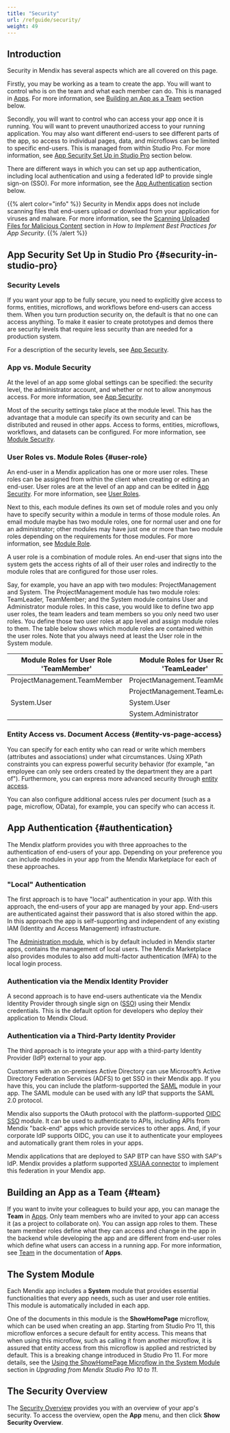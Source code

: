 ```yaml
---
title: "Security"
url: /refguide/security/
weight: 49
---
```


## Introduction

Security in Mendix has several aspects which are all covered on this page.

Firstly, you may be working as a team to create the app. You will want to control who is on the team and what each member can do. This is managed in [Apps](https://sprintr.home.mendix.com/). For more information, see [Building an App as a Team](#team) section below. 

Secondly, you will want to control who can access your app once it is running. You will want to prevent unauthorized access to your running application. You may also want different end-users to see different parts of the app, so access to individual pages, data, and microflows can be limited to specific end-users. This is managed from within Studio Pro. For more information, see [App Security Set Up in Studio Pro](#security-in-studio-pro) section below.

There are different ways in which you can set up app authentication, including local authentication and using a federated IdP to provide single sign-on (SSO). For more information, see the [App Authentication](#authentication) section below. 

{{% alert color="info" %}}
Security in Mendix apps does not include scanning files that end-users upload or download from your application for viruses and malware. For more information, see the [Scanning Uploaded Files for Malicious Content](/howto/security/best-practices-security/#scanning-for-malicious-content) section in *How to Implement Best Practices for App Security*. 
{{% /alert %}}

## App Security Set Up in Studio Pro {#security-in-studio-pro}

### Security Levels

If you want your app to be fully secure, you need to explicitly give access to forms, entities, microflows, and workflows before end-users can access them. When you turn production security on, the default is that no one can access anything. To make it easier to create prototypes and demos there are security levels that require less security than are needed for a production system.

For a description of the security levels, see [App Security](/refguide/app-security/).

### App vs. Module Security

At the level of an app some global settings can be specified: the security level, the administrator account, and whether or not to allow anonymous access. For more information, see [App Security](/refguide/app-security/).

Most of the security settings take place at the module level. This has the advantage that a module can specify its own security and can be distributed and reused in other apps. Access to forms, entities, microflows, workflows, and datasets can be configured. For more information, see [Module Security](/refguide/module-security/).

### User Roles vs. Module Roles {#user-role}

An end-user in a Mendix application has one or more user roles. These roles can be assigned from within the client when creating or editing an end-user. User roles are at the level of an app and can be edited in [App Security](/refguide/app-security/). For more information, see [User Roles](/refguide/user-roles/).

Next to this, each module defines its own set of module roles and you only have to specify security within a module in terms of those module roles. An email module maybe has two module roles, one for normal user and one for an administrator; other modules may have just one or more than two module roles depending on the requirements for those modules. For more information, see [Module Role](/refguide/module-security/#module-role).

A user role is a combination of module roles. An end-user that signs into the system gets the access rights of all of their user roles and indirectly to the module roles that are configured for those user roles.

Say, for example, you have an app with two modules: ProjectManagement and System. The ProjectManagement module has two module roles: TeamLeader, TeamMember; and the System module contains User and Administrator module roles. In this case, you would like to define two app user roles, the team leaders and team members so you only need two user roles. You define those two user roles at app level and assign module roles to them. The table below shows which module roles are contained within the user roles. Note that you always need at least the User role in the System module.

| Module Roles for User Role 'TeamMember' | Module Roles for User Role 'TeamLeader' |
| --------------------------------------- | --------------------------------------- |
| ProjectManagement.TeamMember            | ProjectManagement.TeamMember            |
|                                         | ProjectManagement.TeamLeader            |
| System.User                             | System.User                             |
|                                         | System.Administrator                    |

### Entity Access vs. Document Access {#entity-vs-page-access}

You can specify for each entity who can read or write which members (attributes and associations) under what circumstances. Using XPath constraints you can express powerful security behavior (for example, "an employee can only see orders created by the department they are a part of"). Furthermore, you can express more advanced security through [entity access](/refguide/module-security/#entity-access).

You can also configure additional access rules per document (such as a page, microflow, OData), for example, you can specify who can access it. 

## App Authentication {#authentication}

The Mendix platform provides you with three approaches to the authentication of end-users of your app. Depending on your preference you can include modules in your app from the Mendix Marketplace for each of these approaches.

### "Local" Authentication 

The first approach is to have "local" authentication in your app. With this approach, the end-users of your app are managed by your app. End-users are authenticated against their password that is also stored within the app. In this approach the app is self-supporting and independent of any existing IAM (Identity and Access Management) infrastructure. 

The [Administration module](https://marketplace.mendix.com/link/component/23513), which is by default included in Mendix starter apps, contains the management of local users. The Mendix Marketplace also provides modules to also add multi-factor authentication (MFA) to the local login process.

### Authentication via the Mendix Identity Provider

A second approach is to have end-users authenticate via the Mendix Identity Provider through single sign on ([SSO](/appstore/modules/mendix-sso/)) using their Mendix credentials. This is the default option for developers who deploy their application to Mendix Cloud.

### Authentication via a Third-Party Identity Provider

The third approach is to integrate your app with a third-party Identity Provider (IdP) external to your app.

Customers with an on-premises Active Directory can use Microsoft’s Active Directory Federation Services (ADFS) to get SSO in their Mendix app. If you have this, you can include the platform-supported the [SAML](/appstore/modules/saml/) module in your app. The SAML module can be used with any IdP that supports the SAML 2.0 protocol. 

Mendix also supports the OAuth protocol with the platform-supported [OIDC SSO](/appstore/modules/oidc/) module. It can be used to authenticate to APIs, including APIs from Mendix "back-end" apps which provide services to other apps. And, if your corporate IdP supports OIDC, you can use it to authenticate your employees and automatically grant them roles in your apps.

Mendix applications that are deployed to SAP BTP can have SSO with SAP's IdP. Mendix provides a platform supported [XSUAA connector](/appstore/modules/sap/sap-xsuaa-connector/) to implement this federation in your Mendix app. 

## Building an App as a Team {#team}

If you want to invite your colleagues to build your app, you can manage the **Team** in [Apps](https://sprintr.home.mendix.com/). Only team members who are invited to your app can access it (as a project to collaborate on). You can assign app roles to them. These team member roles define what they can access and change in the app in the backend while developing the app and are different from end-user roles which define what users can access in a running app. For more information, see [Team](/developerportal/general/team/) in the documentation of **Apps**.

## The System Module

Each Mendix app includes a **System** module that provides essential functionalities that every app needs, such as user and user role entities. This module is automatically included in each app.

One of the documents in this module is the **ShowHomePage** microflow, which can be used when creating an app. Starting from Studio Pro 11, this microflow enforces a secure default for entity access. This means that when using this microflow, such as calling it from another microflow, it is assured that entity access from this microflow is applied and restricted by default. This is a breaking change introduced in Studio Pro 11. For more details, see the [Using the ShowHomePage Microflow in the System Module](/refguide/upgrading-from-10-to-11/#apply-entity-access) section in *Upgrading from Mendix Studio Pro 10 to 11*.

## The Security Overview

The [Security Overview](/refguide/security-overview/) provides you with an overview of your app's security. To access the overview, open the **App** menu, and then click **Show Security Overview**. 
